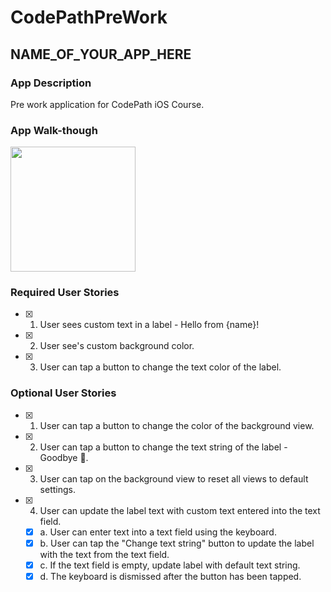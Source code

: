 # CodePathPreWork

## NAME_OF_YOUR_APP_HERE

### App Description
Pre work application for CodePath iOS Course.
### App Walk-though

<img src="https://s3.amazonaws.com/img0.recordit.co/QMcMYKQzy9.mp4?AWSAccessKeyId=AKIAINSRFOQXTN4DT46A&amp;Expires=1536479051&amp;Signature=WVIEp7TP2vDzvIGeMA%2FXqe%2FH8v0%3D" width=200><br>


### Required User Stories
- [x] 1. User sees custom text in a label - Hello from {name}!
- [x] 2. User see's custom background color.
- [x] 3. User can tap a button to change the text color of the label.

### Optional User Stories
- [x] 1. User can tap a button to change the color of the background view.
- [x] 2. User can tap a button to change the text string of the label - Goodbye 👋.
- [x] 3. User can tap on the background view to reset all views to default settings.
- [x] 4. User can update the label text with custom text entered into the text field.
   - [x] a. User can enter text into a text field using the keyboard.
   - [x] b. User can tap the "Change text string" button to update the label with the text from the text field.
   - [x] c. If the text field is empty, update label with default text string.
   - [x] d. The keyboard is dismissed after the button has been tapped.
